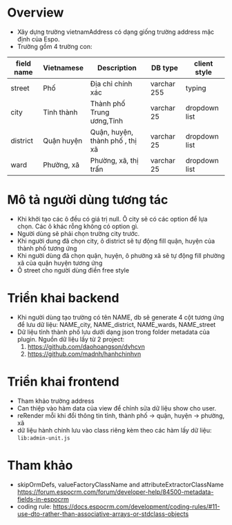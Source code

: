 # Overview

- Xây dựng trường vietnamAddress có dạng giống trường address mặc định của Espo. 
- Trường gồm 4 trường con:
   
| field name | Vietnamese | Description | DB type | client style
| --- | --- | --- | --- | ---
| street | Phố | Địa chỉ chính xác | varchar 255 | typing
| city | Tỉnh thành | Thành phố Trung ương,Tỉnh | varchar 25 | dropdown list
| district | Quận huyện | Quận, huyện, thành phố , thị xã | varchar 25 | dropdown list
| ward | Phường, xã | Phường, xã, thị trấn | varchar 25 | dropdown list

# Mô tả người dùng tương tác

- Khi khởi tạo các ô đều có giá trị null. Ô city sẽ có các option để lựa chọn. Các ô khác rỗng không có option gì.
- Người dùng sẽ phải chọn trường city trước. 
- Khi người dung đã chọn city, ô district sẽ tự động fill quận, huyện của thành phố tương ứng
- Khi người dùng đã chọn quận, huyện, ô phường xã sẽ tự động fill phường xã của quận huyện tương ứng
- Ô street cho người dùng điền free style

# Triển khai backend

- Khi người dùng tạo trường có tên NAME, db sẽ generate 4 cột tương ứng để lưu dữ liệu: NAME_city, NAME_district, NAME_wards, NAME_street
- Dữ liệu tỉnh thành phố lưu dưới dạng json trong folder metadata của plugin. Nguồn dữ liệu lấy từ 2 project:
    1. https://github.com/daohoangson/dvhcvn  
    2. https://github.com/madnh/hanhchinhvn

# Triển khai frontend

- Tham khảo trường address
- Can thiệp vào hàm data của view để chỉnh sửa dữ liệu show cho user.
- reRender mỗi khi đổi thông tin tỉnh, thành phố -> quận, huyện -> phường, xã
- dữ liệu hành chính lưu vào class riêng kèm theo các hàm lấy dữ liệu: ` lib:admin-unit.js  `

# Tham khảo
- skipOrmDefs, valueFactoryClassName and attributeExtractorClassName https://forum.espocrm.com/forum/developer-help/84500-metadata-fields-in-espocrm
- coding rule: https://docs.espocrm.com/development/coding-rules/#11-use-dto-rather-than-associative-arrays-or-stdclass-objects